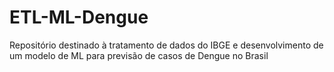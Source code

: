 # ETL-ML-Dengue
Repositório destinado à tratamento de dados do IBGE e desenvolvimento de um modelo de ML para previsão de casos de Dengue no Brasil

